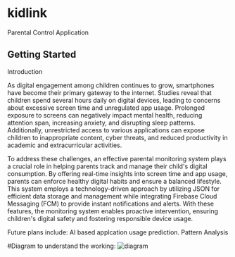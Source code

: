 # kidlink

Parental Control Application

## Getting Started

Introduction

As digital engagement among children continues to grow, smartphones have become their primary gateway to the internet. Studies reveal that children spend several hours daily on digital devices, leading to concerns about excessive screen time and unregulated app usage. Prolonged exposure to screens can negatively impact mental health, reducing attention span, increasing anxiety, and disrupting sleep patterns. Additionally, unrestricted access to various applications can expose children to inappropriate content, cyber threats, and reduced productivity in academic and extracurricular activities.​

To address these challenges, an effective parental monitoring system plays a crucial role in helping parents track and manage their child's digital consumption. By offering real-time insights into screen time and app usage, parents can enforce healthy digital habits and ensure a balanced lifestyle. This system employs a technology-driven approach by utilizing JSON for efficient data storage and management while integrating Firebase Cloud Messaging (FCM) to provide instant notifications and alerts. With these features, the monitoring system enables proactive intervention, ensuring children's digital safety and fostering responsible device usage.​

Future plans include:
AI based applcation usage prediction.
Pattern Analysis

#Diagram to understand the working:
![diagram](https://github.com/user-attachments/assets/fdb3ba02-c667-418b-b9b4-27fc257c81ad)


